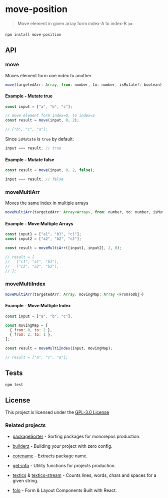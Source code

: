# move-position

> Move element in given array form index-A to index-B :scissors:

```bash
npm install move-position
```

## API

### move

Moves element form one index to another

```js
move(targetedArr: Array, from: number, to: number, isMutate?: boolean)
```

#### Example - Mutate true

```js
const input = ["a", "b", "c"];

// move element form index=0, to index=2
const result = move(input, 0, 2);

// ["b", "c", "a"];
```

Since `isMutate` is `true` by default:

```js
input === result; // true
```

#### Example - Mutate false

```js
const result = move(input, 0, 2, false);

input === result; // false
```

### moveMultiArr

Moves the same index in multiple arrays

```js
moveMultiArr(targetedArr: Array<Array>, from: number, to: number, isMutate?: boolean)
```

#### Example - Move Multiple Arrays

```js
const input1 = ["a1", "b1", "c1"];
const input2 = ["a2", "b2", "c2"];

const result = moveMultiArr([input1, input2], 2, 0);

// result = [
//   ["c1", "a1", "b1"],
//   ["c2", "a2", "b2"],
// ];
```

### moveMultiIndex

```ts
moveMultiArr(targetedArr: Array, movingMap: Array <FromToObj>)
```

#### Example - Move Multiple Index

```js
const input = ["a", "b", "c"];

const movingMap = [
  { from: 0, to: 2 },
  { from: 2, to: 1 },
];

const result = moveMultiIndex(input, movingMap);

// result = ["a", "c", "a"];
```

## Tests

```sh
npm test
```

## License

This project is licensed under the [GPL-3.0 License](https://github.com/jalal246/move-position/blob/master/LICENSE)

### Related projects

- [packageSorter](https://github.com/jalal246/packageSorter) - Sorting packages
  for monorepos production.

- [builderz](https://github.com/jalal246/builderz) - Building your project with zero config.

- [corename](https://github.com/jalal246/corename) - Extracts package name.

- [get-info](https://github.com/jalal246/get-info) - Utility functions for
  projects production.

- [textics](https://github.com/jalal246/textics) &
  [textics-stream](https://github.com/jalal246/textics-stream) - Counts lines,
  words, chars and spaces for a given string.

- [folo](https://github.com/jalal246/folo) - Form & Layout Components Built with
  React.
